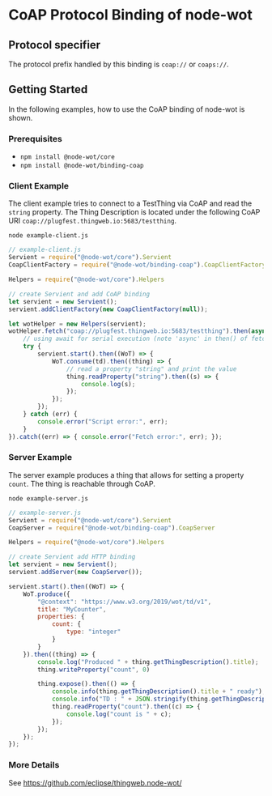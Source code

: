 # CoAP Protocol Binding of node-wot

## Protocol specifier

The protocol prefix handled by this binding is `coap://` or `coaps://`.

## Getting Started

In the following examples, how to use the CoAP binding of node-wot is shown.

### Prerequisites

-   `npm install @node-wot/core`
-   `npm install @node-wot/binding-coap`

### Client Example

The client example tries to connect to a TestThing via CoAP and read the `string` property.
The Thing Description is located under the following CoAP URI `coap://plugfest.thingweb.io:5683/testthing`.

`node example-client.js`

```js
// example-client.js
Servient = require("@node-wot/core").Servient
CoapClientFactory = require("@node-wot/binding-coap").CoapClientFactory

Helpers = require("@node-wot/core").Helpers

// create Servient and add CoAP binding
let servient = new Servient();
servient.addClientFactory(new CoapClientFactory(null));

let wotHelper = new Helpers(servient);
wotHelper.fetch("coap://plugfest.thingweb.io:5683/testthing").then(async (td) => {
    // using await for serial execution (note 'async' in then() of fetch())
    try {
        servient.start().then((WoT) => {
            WoT.consume(td).then((thing) => {
                // read a property "string" and print the value
                thing.readProperty("string").then((s) => {
                    console.log(s);
                });
            });
        });
    } catch (err) {
        console.error("Script error:", err);
    }
}).catch((err) => { console.error("Fetch error:", err); });
```

### Server Example

The server example produces a thing that allows for setting a property `count`. The thing is reachable through CoAP.

`node example-server.js`

```js
// example-server.js
Servient = require("@node-wot/core").Servient
CoapServer = require("@node-wot/binding-coap").CoapServer

Helpers = require("@node-wot/core").Helpers

// create Servient add HTTP binding
let servient = new Servient();
servient.addServer(new CoapServer());

servient.start().then((WoT) => {
    WoT.produce({
        "@context": "https://www.w3.org/2019/wot/td/v1",
        title: "MyCounter",
        properties: {
            count: {
                type: "integer"
            }
        }
    }).then((thing) => {
        console.log("Produced " + thing.getThingDescription().title);
        thing.writeProperty("count", 0)

        thing.expose().then(() => {
            console.info(thing.getThingDescription().title + " ready");
            console.info("TD : " + JSON.stringify(thing.getThingDescription()));
            thing.readProperty("count").then((c) => {
                console.log("count is " + c);
            });
        });
    });
});
```

### More Details

See <https://github.com/eclipse/thingweb.node-wot/>
